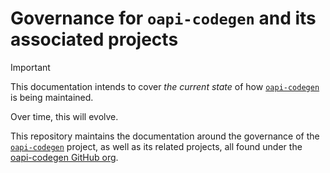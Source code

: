 # Governance for `oapi-codegen` and its associated projects

> [!IMPORTANT]
> This documentation intends to cover _the current state_ of how [`oapi-codegen`](https://github.com/oapi-codegen/oapi-codegen) is being maintained.
>
> Over time, this will evolve.

This repository maintains the documentation around the governance of the [`oapi-codegen`](https://github.com/oapi-codegen/oapi-codegen) project, as well as its related projects, all found under the [oapi-codegen GitHub org](https://github.com/oapi-codegen/oapi-codegen).
